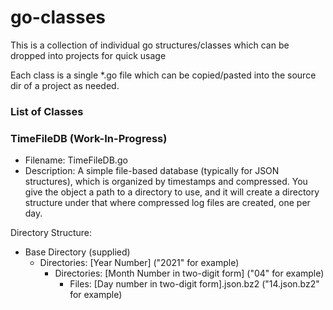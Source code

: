 # go-classes
This is a collection of individual go structures/classes which can be dropped into projects for quick usage

Each class is a single *.go file which can be copied/pasted into the source dir of a project as needed.

### List of Classes

### TimeFileDB (Work-In-Progress)
* Filename: TimeFileDB.go
* Description: A simple file-based database (typically for JSON structures), which is organized by timestamps and compressed. You give the object a path to a directory to use, and it will create a directory structure under that where compressed log files are created, one per day.

Directory Structure:

* Base Directory (supplied)
   * Directories: [Year Number] ("2021" for example)
      * Directories: [Month Number in two-digit form] ("04" for example)
         * Files: [Day number in two-digit form].json.bz2 ("14.json.bz2" for example)

